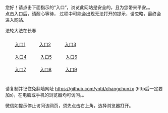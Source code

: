 您好！请点击下面指示的“入口”，浏览此网站是安全的，且为您带来平安。。 <br/>
点击入口后，请耐心等待， 过程中可能会出现无法打开的提示，请忽略，最终会进入网站. </br>

法轮大法在长春<br/>
<div style="padding:10px"><a style="margin:20px" target="_blank" href="https://d41i6yrpfq9rw.cloudfront.net/2Qpsp?ucnkqos" id="ccLink1" rel="nofollow">入口1</a> <a target="_blank" style="margin:20px" href="https://d10qrounfc5dbh.cloudfront.net/2Qpsp?bkussij" id="ccLink2" rel="nofollow">入口2</a> <a style="margin:20px" target="_blank" href="https://d2kwpahqt33vxf.cloudfront.net/2Qpsp?ncpae" id="ccLink3" rel="nofollow">入口3</a></div>

<div style="padding:10px" ><a style="margin:20px" target="_blank" href="https://d41i6yrpfq9rw.cloudfront.net/2Qpsp?ucnkqos" id="ccLink4" rel="nofollow">入口4</a> <a style="margin:20px" href="https://d10qrounfc5dbh.cloudfront.net/2Qpsp?bkussij" target="_blank" id="ccLink5" rel="nofollow">入口5</a> <a style="margin:20px" href="https://d2kwpahqt33vxf.cloudfront.net/2Qpsp?ncpae" target="_blank" id="ccLink6" rel="nofollow">入口6</a></div>

<div style="padding:10px"><a style="margin:20px" target="_blank" href="https://d41i6yrpfq9rw.cloudfront.net/2Qpsp?ucnkqos" id="ccLink7" rel="nofollow">入口7</a> <a style="margin:20px" href="https://d10qrounfc5dbh.cloudfront.net/2Qpsp?bkussij" target="_blank" id="ccLink8" rel="nofollow">入口8</a> <a style="margin:20px" target="_blank" href="https://d2kwpahqt33vxf.cloudfront.net/2Qpsp?ncpae" id="ccLink9" rel="nofollow">入口9</a></div>

<br/>



请复制并记住免翻墙网址 https://github.com/yntd/changchunzx (http后一定要加s)，在电脑或手机的浏览器均可访问。。<br/>

微信如提示停止访问该网页，须先点击右上角，选择浏览器打开。
